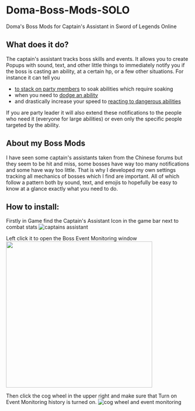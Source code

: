 # Doma-Boss-Mods-SOLO
Doma's Boss Mods for Captain's Assistant in Sword of Legends Online

## What does it do?
The captain's assistant tracks boss skills and events. It allows you to create Popups with sound, text, and other little things to immediately notify you if the boss is casting an ability, at a certain hp, or a few other situations.
For instance it can tell you 
- [to stack on party members](https://i.imgur.com/Zf8Aojv.gif) to soak abilities which require soaking
- when you need to [dodge an ability](https://i.imgur.com/MqWRB07.gif)
- and drastically increase your speed to [reacting to dangerous abilities](https://i.imgur.com/TrVJbWd.gif)

If you are party leader it will also extend these notifications to the people who need it (everyone for large abilities) or even only the specific people targeted by the ability.

## About my Boss Mods
I have seen some captain's assistants taken from the Chinese forums but they seem to be hit and miss, some bosses have way too many notifications and some have way too little.
That is why I developed my own settings tracking all mechanics of bosses which I find are important. 
All of which follow a pattern both by sound, text, and emojis to hopefully be easy to know at a glance exactly what you need to do.


## How to install:
Firstly in Game find the Captain's Assistant Icon in the game bar next to combat stats ![captains assistant](https://i.imgur.com/LrWxaMC.png)

Left click it to open the Boss Event Monitoring window
<img src="https://i.imgur.com/Foj8P5D.png" width="400">

Then click the cog wheel in the upper right and make sure that Turn on Event Monitoring history is turned on. ![cog wheel and event monitoring](https://i.imgur.com/sc28uTn.png)
